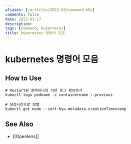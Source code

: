 ```yaml
---
aliases: [/articles/2022-03/command-k8s]
comments: false
date: 2022-03-17
description: 
tags: [Command, Kubernetes]
title: kubernetes 명령어 모음
---
```

# kubernetes 명령어 모음
## How to Use
```
# Restart된 컨테이너의 이전 로그 확인하기
kubectl logs podname -c containername --previous

# 생성시간으로 정렬
kubectl get node --sort-by=.metadata.creationTimestamp
```

## See Also
- [[Openlens]]